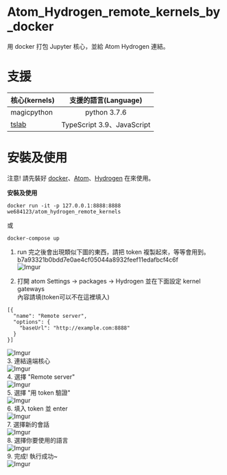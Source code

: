 # Atom_Hydrogen_remote_kernels_by_docker
用 docker 打包 Jupyter 核心，並給 Atom Hydrogen 連結。    

# 支援

|核心(kernels)|支援的語言(Language)|
|-------|:-----:|
|magicpython|python 3.7.6|
|[tslab](https://github.com/yunabe/tslab)|TypeScript 3.9、JavaScript|
# 安裝及使用
注意! 請先裝好 [docker](https://docs.docker.com/desktop/)、[Atom](https://atom.io/)、[Hydrogen](https://github.com/nteract/hydrogen) 在來使用。    

**安裝及使用**

```
docker run -it -p 127.0.0.1:8888:8888 we684123/atom_hydrogen_remote_kernels
```
或
```
docker-compose up
```

1. run 完之後會出現類似下圖的東西，請把 token 複製起來，等等會用到。    
b7a93321b0bdd7e0ae4cf05044a8932feef11edafbcf4c6f    
![Imgur](https://imgur.com/uatWE6j.png)

2. 打開 atom Settings -> packages -> Hydrogen 並在下面設定 kernel gateways     
內容請填(token可以不在這裡填入)    
```
[{
  "name": "Remote server",
  "options": {
    "baseUrl": "http://example.com:8888"
  }
}]
```
![Imgur](https://imgur.com/3mdVwce.png)    
3. 連結遠端核心    
![Imgur](https://imgur.com/Ap0Yk4x.png)    
4. 選擇 "Remote server"    
![Imgur](https://imgur.com/pf2nxdx.png)    
5. 選擇 "用 token 驗證"    
![Imgur](https://imgur.com/rfX4UmN.png)    
6. 填入 token 並 enter    
![Imgur](https://imgur.com/cmB40Mz.png)    
7. 選擇新的會話    
![Imgur](https://imgur.com/pNhQJJh.png)    
8. 選擇你要使用的語言    
![Imgur](https://imgur.com/DNEjM7h.png)    
9. 完成! 執行成功~    
![Imgur](https://imgur.com/d7xYtyn.png)    
